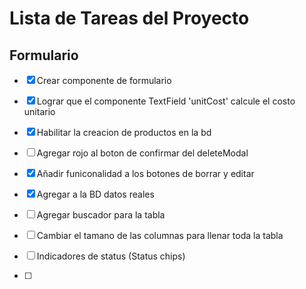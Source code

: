 # Lista de Tareas del Proyecto

## Formulario
- [x] Crear componente de formulario
- [x] Lograr que el componente TextField 'unitCost' calcule el costo unitario
- [x] Habilitar la creacion de productos en la bd

- [ ] Agregar rojo al boton de confirmar del deleteModal
- [x] Añadir funiconalidad a los botones de borrar y editar
- [x] Agregar a la BD datos reales
- [ ] Agregar buscador para la tabla
- [ ] Cambiar el tamano de las columnas para llenar toda la tabla
- [ ] Indicadores de status (Status chips)
- [ ] 